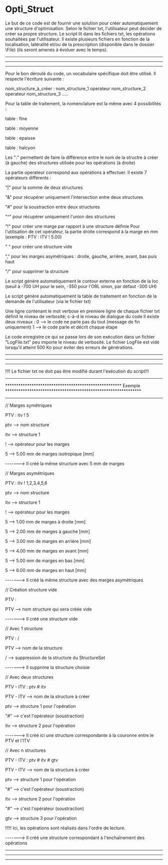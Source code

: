 # Opti_Struct

Le but de ce code est de fournir une solution pour créer automatiquement une structure d'optimisation. 
Selon le fichier txt, l'utilisateur peut décider de créer sa propre structure.
Le script lit dans les fichiers txt, les opérations souhaitées par l'utilisateur. 
Il existe plusieurs fichiers en fonction de la localisation, latéralité et/ou de la prescription 
(disponible dans le dossier \File) (ils seront amenés à évoluer avec le temps).


****************************************************************************************************************************
****************************************************************************************************************************
****************************************************************************************************************************

Pour le bon déroulé du code, un vocabulaire spécifique doit être utilisé. Il respecte l'écriture suivante :

nom_structure_à_créer 		: 	nom_structure_1		 operateur	 nom_structure_2 	operateur 	nom_structure_3 	.....

Pour la table de traitement, la nomenclature est la même avec 4 possibilités :

table : fine 

table : moyenne

table : epaisse 

table : halcyon

Les ":" permettent de faire la différence entre le nom de la structre à créer (à gauche) des structures utilisée pour les opérations (à droite)

La partie operateur correspond aux opérations à effectuer. Il existe 7 opérateurs différents :


"|" pour la somme de deux structures

"&" pour récupérer uniquement l'intersection entre deux structures

"#" pour la soustraction entre deux structures

"^" pour récupérer uniquement l'union des structures

"!" pour créer une marge par rapport à une structure définie
    Pour l'utilisation de cet opérateur, la partie droite correspond à la marge en mm (exemple : PTV : ITV ! 5.00)

" " pour créer une structure vide

"," pour les marges asymétriques : droite, gauche, arrière, avant, bas puis haut

"/" pour supprimer la structure


Le script génère automatiquement le contour externe en fonction de la loc (seuil à -700 UH pour le sein, -350 pour l'ORL sinon, par défaut -300 UH)

Le script génère automatiquement la table de traitement en fonction de la demande de l'utilisateur (via le fichier txt)

Une ligne contenant le mot verbose en premiere ligne de chaque fichier txt définit le niveau de verbosité; c-à-d le niveau de dialogue du code
Il existe deux niveaux :
	0 --> le code ne parle pas du tout (message de fin uniquement)
	1 --> le code parle et décrit chaque étape

Le code enregistre ce qui se passe lors de son exécution dans un fichier "LogFile.txt" peu importe le niveau de verbosité.
Le fichier LogFile est vidé lorsqu'il atteint 500 Ko pour éviter des erreurs de générations.

****************************************************************************************************************************
****************************************************************************************************************************
****************************************************************************************************************************

!!!! Le fichier txt ne doit pas être modifié durant l'exécution du script!!!


****************************************************************************************************************************
***************************************************** Exemple **************************************************************
****************************************************************************************************************************

// Marges symétriques


PTV : itv ! 5

ptv --> nom structure

itv --> structure 1

! --> opérateur pour les marges

5 --> 5.00 mm de marges isotropique [mm]

-------> Il créé la même structure avec 5 mm de marges


// Marges asymétriques


PTV : itv ! 1,2,3,4,5,6

ptv --> nom structure

itv --> structure 1

! --> opérateur pour les marges

5 --> 1.00 mm de marges à droite [mm]

5 --> 2.00 mm de marges à gauche [mm]

5 --> 3.00 mm de marges en arrière [mm]

5 --> 4.00 mm de marges en avant [mm]

5 --> 5.00 mm de marges en bas [mm]

5 --> 6.00 mm de marges en haut [mm]


-------> Il créé la même structure avec des marges asymétriques

// Création structure vide

PTV : 

PTV --> nom structure qui sera créée vide

-------> Il créé une structure vide



// Avec 1 structure

PTV : /

PTV --> nom de la structure 

/ --> suppression de la structure du StructureSet

-------> Il supprime la structure choisie



// Avec deux structures


PTV - ITV : ptv # itv

PTV - ITV --> nom de la structure à créer

ptv --> structure 1 pour l'opération

"#" --> c'est l'opérateur (soustraction)

itv --> structure 2 pour l'opération

-------> Il créé ici une structure correspondante à la couronne entre le PTV et l'ITV



// Avec n structures

PTV - ITV : ptv # itv # gtv

PTV - ITV --> nom de la structure à créer

ptv --> structure 1 pour l'opération

"#" --> c'est l'opérateur (soustraction)

itv --> structure 2 pour l'opération

"#" --> c'est l'opérateur (soustraction)

gtv --> structure 3 pour l'opération

!!!!! Ici, les opérations sont réalisés dans l'ordre de lecture.

-------> Il créé une structure correspondant à l'enchaînement des opérations




****************************************************************************************************************************
****************************************************************************************************************************
****************************************************************************************************************************
